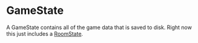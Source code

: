 # GameState

A GameState contains all of the game data that is saved to disk.
Right now this just includes a [RoomState](./roomState.md).
